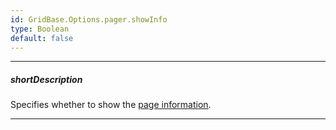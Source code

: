 ```yaml
---
id: GridBase.Options.pager.showInfo
type: Boolean
default: false
---
```

---
##### shortDescription
Specifies whether to show the [page information](/api-reference/10%20UI%20Widgets/GridBase/1%20Configuration/pager/infoText.md '{basewidgetpath}/Configuration/pager/#infoText').

---
